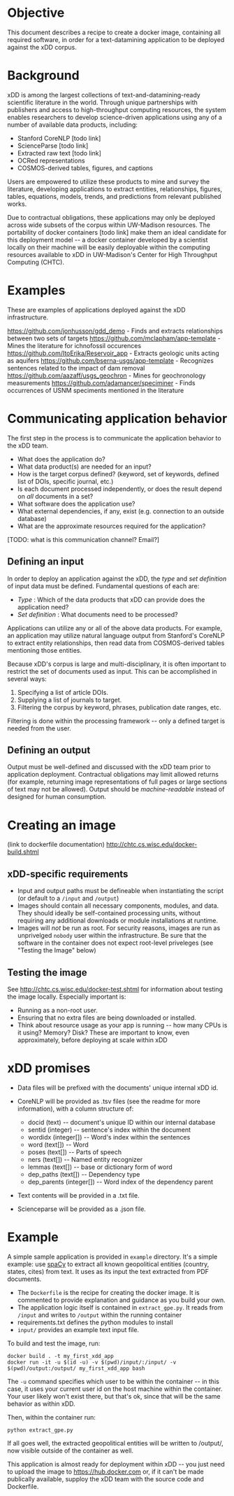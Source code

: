 <!--# xDD collaboration docker recipe
## Objective
Provide a base image and define a process for collaborators to use in building a Docker image to be deployed against subsets of the xDD corpus.

## Needs
- Application overview
- Input definition (what documents and product are expected?)
- Input expectations (e.g. read from /input?)
- Output definition (what does the app spit out?)
- Output expectations (e.g write to /output?)
- Permissions 
- Userid - test run
- Resource estimates?
- Terms of use document?



## Previous attempts
We tried to use a generic application template for similar purposes in the past:

https://github.com/UW-Deepdive-Infrastructure/app-template

A few people used it, but it didn't generate as many users as initially hoped. Additionally, for the few users who did use it, success often depended on my giving a lot of time and attention to help troubleshoot and debug things. Part of this is because I wanted to help and wanted to have people use xDD for science.

Flaws:
  - Too much complexity up-front. Needed to clone repo in git, potentially understand postgres, define thigs in config files, etc.
  - From Czaplewski: "i think it didn't work because the goal of it was so poorly defined. "run apps" and "use our infrastructure" are not actionable"-->




# Objective
This document describes a recipe to create a docker image, containing all required software, in order for a text-datamining application to be deployed against the xDD corpus.

# Background
xDD is among the largest collections of text-and-datamining-ready scientific literature in the world. Through unique partnerships with publishers and access to high-throughput computing resources, the system enables researchers to develop science-driven applications using any of a number of available data products, including:

- Stanford CoreNLP [todo link]
- ScienceParse [todo link]
- Extracted raw text [todo link]
- OCRed representations
- COSMOS-derived tables, figures, and captions

Users are empowered to utilize these products to mine and survey the literature, developing applications to extract entities, relationships, figures, tables, equations, models, trends, and predictions from relevant published works.

Due to contractual obligations, these applications may only be deployed across wide subsets of the corpus within UW-Madison resources. The portability of docker containers [todo link] make them an ideal candidate for this deployment model -- a docker container developed by a scientist locally on their machine will be easily deployable within the computing resources available to xDD in UW-Madison's Center for High Throughput Computing (CHTC). 

# Examples
These are examples of applications deployed against the xDD infrastructure. 

https://github.com/jonhusson/gdd_demo - Finds and extracts relationships between two sets of targets
https://github.com/mclapham/app-template - Mines the literature for ichnofossil occurences 
https://github.com/ItoErika/Reservoir_app - Extracts geologic units acting as aquifers
https://github.com/bserna-usgs/app-template - Recognizes sentences related to the impact of dam removal
https://github.com/aazaff/usgs_geochron - Mines for geochronology measurements
https://github.com/adamancer/speciminer - Finds occurrences of USNM speciments mentioned in the literature

# Communicating application behavior
The first step in the process is to communicate the application behavior to the xDD team.

- What does the application do?
- What data product(s) are needed for an input?
- How is the target corpus defined? (keyword, set of keywords, defined list of DOIs, specific journal, etc.)
- Is each document processed independently, or does the result depend on _all_ documents in a set?
- What software does the application use?
- What external dependencies, if any, exist (e.g. connection to an outside database)
- What are the approximate resources required for the application? 

[TODO: what is this communication channel? Email?]

## Defining an input 
In order to deploy an application against the xDD, the _type_ and _set definition_ of input data must be defined. Fundamental questions of each are:

- _Type_ : Which of the data products that xDD can provide does the application need?
- _Set definition_ : What documents need to be processed? 

Applications can utilize any or all of the above data products. For example, an application may utilize natural language output from Stanford's CoreNLP to extract entity relationships, then read data from COSMOS-derived tables mentioning those entities.

Because xDD's corpus is large and multi-disciplinary, it is often important to restrict the set of documents used as input. This can be accomplished in several ways:

1. Specifying a list of article DOIs.
2. Supplying a list of journals to target.
3. Filtering the corpus by keyword, phrases, publication date ranges, etc.

Filtering is done within the processing framework -- only a defined target is needed from the user.

## Defining an output
Output must be well-defined and discussed with the xDD team prior to application deployment. Contractual obligations may limit allowed returns (for example, returning image representations of full pages or large sections of text may not be allowed). Output should be _machine-readable_ instead of designed for human consumption.

# Creating an image
(link to dockerfile documentation)
http://chtc.cs.wisc.edu/docker-build.shtml

## xDD-specific requirements
- Input and output paths must be defineable when instantiating the script (or default to a `/input` and `/output`)
- Images should contain all necessary components, modules, and data. They should ideally be self-contained processing units, without requiring any additional downloads or module installations at runtime.
- Images will _not_ be run as root. For security reasons, images are run as unprivelged `nobody` user within the infrastructure. Be sure that the software in the container does not expect root-level priveleges (see "Testing the Image" below)

## Testing the image
See http://chtc.cs.wisc.edu/docker-test.shtml for information about testing the image locally. Especially important is:

- Running as a non-root user.
- Ensuring that no extra files are being downloaded or installed.
- Think about resource usage as your app is running -- how many CPUs is it using? Memory? Disk? These are important to know, even approximately, before deploying at scale within xDD

# xDD promises
- Data files will be prefixed with the documents' unique internal xDD id.
- CoreNLP will be provided as .tsv files (see the readme for more information), with a column structure of:
  -  docid (text) -- document's unique ID within our internal database
  -  sentid (integer) -- sentence's index within the document
  -  wordidx (integer[]) -- Word's index within the sentences
  -  word (text[]) -- Word
  -  poses (text[]) -- Parts of speech
  -  ners (text[]) -- Named entity recognizer
  -  lemmas (text[]) -- base or dictionary form of word
  -  dep_paths (text[]) -- Dependency type
  -  dep_parents (integer[]) -- Word index of the dependency parent

- Text contents will be provided in a .txt file.
- Scienceparse will be provided as a .json file.


# Example
A simple sample application is provided in `example` directory. It's a simple example: use [spaCy](https://spacy.io) to extract all known geopolitical entities (country, states, cites) from text. It uses as its input the text extracted from PDF documents.

  - The `Dockerfile` is the recipe for creating the docker image. It is commented to provide explanation and guidance as you build your own. 
  - The application logic itself is contained in `extract_gpe.py`. It reads from `/input` and writes to `/output` within the running container
  - requirements.txt defines the python modules to install
  - `input/` provides an example text input file.

To build and test the image, run:

```
docker build . -t my_first_xdd_app
docker run -it -u $(id -u) -v $(pwd)/input/:/input/ -v $(pwd)/output:/output/ my_first_xdd_app bash
```
The `-u` command specifies which user to be within the container -- in this case, it uses your current user id on the host machine within the container. Your user likely won't exist there, but that's ok, since that will be the same behavior as within xDD.

Then, within the container run:
```
python extract_gpe.py
```

If all goes well, the extracted geopolitical entities will be written to /output/, now visible outside of the container as well.

This application is almost ready for deployment within xDD -- you just need to upload the image to https://hub.docker.com or, if it can't be made publically available, supploy the xDD team with the source code and Dockerfile.



